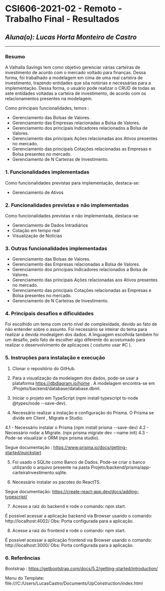 # **CSI606-2021-02 - Remoto - Trabalho Final - Resultados**

## *Aluna(o): Lucas Horta Monteiro de Castro*

--------------

<!-- Este documento tem como objetivo apresentar o projeto desenvolvido, considerando o que foi definido na proposta e o produto final. -->

### Resumo

  A Valhalla Savings tem como objetivo gerenciar várias carteiras de investimento de acordo com o mercado voltado para finanças. Dessa forma, foi trabalhado a modelagem em cima de uma real carteira de investimento, trazendo entidades que sõa notórias e necessárias para a implementação. Dessa forma, o usuário pode realizar o CRUD de todas as sete entidades voltadas a carteira de investimento, de acordo com os relacionamentos presentes na modelagem.   
  
  Como principais funcionalidades, temos :

  - Gerenciamento das Bolsas de Valores.
  - Gerenciamento das Empresas relacionadas a Bolsa de Valores.
  - Gerenciamento dos principais Indicadores relacionados a Bolsa de Valores.
  - Gerenciamento das principais Ações relacionadas aos Ativos presentes no mercado.
  - Gerenciamento das principais Cotações relacionadas as Empresas e Bolsa presentes no mercado.
  - Gerenciamento de N Carteiras de Investimento. 
### 1. Funcionalidades implementadas
<!-- Descrever as funcionalidades que eram previstas e foram implementas. -->
  
Como funcionalidades previstas para implementação, destaca-se:

- Gerenciamento de Ativos

### 2. Funcionalidades previstas e não implementadas
<!-- Descrever as funcionalidades que eram previstas e não foram implementas, apresentando uma breve justificativa do porquê elas não foram incluídas -->

Como funcionalidades previstas e não implementada, destaca-se:

- Gerenciamento de Dados Intradiários
- Cotação em tempo real
- Visualização de Notícias
### 3. Outras funcionalidades implementadas
<!-- Descrever as funcionalidades implementas além daquelas que foram previstas, caso se aplique.  -->

  - Gerenciamento das Bolsas de Valores.
  - Gerenciamento das Empresas relacionadas a Bolsa de Valores.
  - Gerenciamento dos principais Indicadores relacionados a Bolsa de Valores.
  - Gerenciamento das principais Ações relacionadas aos Ativos presentes no mercado.
  - Gerenciamento das principais Cotações relacionadas as Empresas e Bolsa presentes no mercado.
  - Gerenciamento de N Carteiras de Investimento.

### 4. Principais desafios e dificuldades
<!-- Descrever os principais desafios encontrados no desenvolvimento do trabalho, quais foram as dificuldades e como elas foram superadas e resolvidas. -->

Foi escolhido um tema com certo nível de complexidade, devido ao fato de não entender sobre o assunto. Foi necessário se inteirar do tema para realizar a devida modealgem dos dados. A linguagem escolhida também foi um desafio, pelo fato de escolher algo diferente do acostumado para realizar o desenvolvimento de aplicaçoes ( costumo usar #C ). 

### 5. Instruções para instalação e execução
<!-- Descrever o que deve ser feito para instalar (ou baixar) a aplicação, o que precisa ser configurando (parâmetros, banco de dados e afins) e como executá-la. -->

1. Clonar o repositório do GitHub. 

2. Para a visualização da modelagem dos dados, pode-se usar a plataforma https://dbdiagram.io/home . A modelagem encontra-se em /Projeto/backend/database/database.dbml. 

3. Iniciar o projeto em TypeScript (npm install typescript ts-node @types/node --save-dev).

4. Necessário realizar a instação e configuração do Prisma. O Prisma se divide em Client , Migrate e Studio.

  4.1 - Necessário instalar o Prisma (npm install prisma --save-dev) 
  4.2 - Necessário rodar a Migrate. (npx prisma migrate dev --name init) 
  4.3 - Pode-se visualizar o ORM (npx prisma studio).  

Segue documentação : https://www.prisma.io/docs/getting-started/quickstart

5. Foi usado o SQLite como Banco de Dados. Pode-se criar o banco utilizando o arquivo presente na pasta Projeto/backend/prisma/app-carteiraInvestimento.sqlite. 

6. Necessário instalar os pacotes do ReactTS. 

Segue documentação: https://create-react-app.dev/docs/adding-typescript/

7. Acesse a raiz do backend e rode o comando: npm start. 

É possível acessar a aplicação backend via Browser usando o comando: http://localhost:4002/ 
Obs: Porta configurada para a aplicação. 

8. Acesse a raiz do frontend e rode o comando: npm start. 

É possível acessar a aplicação frontend via Browser usando o comando: http://localhost:3000/ 
Obs: Porta configurada para a aplicação. 

### 6. Referências
<!-- Referências podem ser incluídas, caso necessário. Utilize o padrão ABNT. -->
Bootstrap : https://getbootstrap.com/docs/5.2/getting-started/introduction/

Menu do Template: file:///C:/Users/LucasCastro/Documents/UpConstruction/index.html